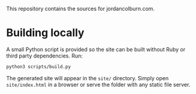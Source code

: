 This repository contains the sources for jordancolburn.com.

# Building locally

A small Python script is provided so the site can be built without Ruby or third party dependencies. Run:

```bash
python3 scripts/build.py
```

The generated site will appear in the `site/` directory. Simply open `site/index.html` in a browser or serve the folder with any static file server.
